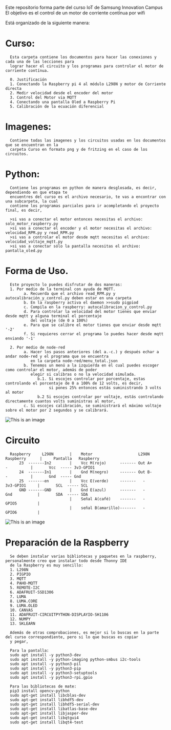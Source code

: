 Este repositorio forma parte del curso IoT de Samsung Innovation Campus
El objetivo es el control de un motor de corriente contínua por wifi

Está organizado de la siguiente manera:

# Curso:
      Esta carpeta contiene los documentos para hacer las conexiones y cada una de las lecciones para 
      lograr hacer el circuito y los programas para controlar el motor de corriente contínua.
      
      0. Justificación
      1. Conectando la Raspberry pi 4 al módulo L298N y motor de Corriente directa
      2. Medir velocidad desde el encoder del motor
      3. Control del Motor via MQTT
      4. Conectando una pantalla Oled a Raspberry Pi
      5. Calibración de la ecuación diferencial

# Imagenes:
      Contiene todas las imagenes y los circuitos usadas en los documentos que se encuentran en la 
      carpeta Curso en formato png y de fritzing en el caso de los circuitos.

# Python:
      Contiene los programas en python de manera desglosada, es decir, dependiendo en que etapa te 
      encuentres del curso es el archivo necesario, te vas a encontrar con una subcarpeta, la cual 
      contiene los programas parciales para ir acompletando el proyecto final, es decir, 
      
      >si vas a conectar el motor entonces necesitas el archivo: solo_motor_raspberry.py
      >si vas a conectar el encoder y el motor necesitas el archivo: velocidad_RPM.py y read_RPM.py
      >si vas a controlar el motor desde mqtt necesitas el archivo: velocidad_voltaje_mqtt.py
      >si vas a conectar sólo la pantalla necesitas el archivo: pantalla_oled.py

# Forma de Uso.

      Este proyecto lo puedes disfrutar de dos maneras:
      1. Por medio de la terminal con ayuda de MQTT.
            a. Recuerda que el archivo read_RPM.py y autocalibración_y_control.py deben estar en una carpeta
            b. En la raspberry activa el daemon >>sudo pigpiod
            c. Compila en la raspberry: autocalibracion_y_control.py
            d. Para controlar la velocidad del motor tienes que enviar desde mqtt y alguna terminal el porcentaje
               del voltaje (de 0 a 100%)
            e. Para que se calibre el motor tienes que enviar desde mqtt '-2'
            f. Si requieres cerrar el programa lo puedes hacer desde mqtt enviando '-1'
      
      2. Por medio de node-red
            a. Hacer los pasos anteriores (del a.-c.) y después echar a andar node-red y el programa que se encuentra 
               en la carpeta node-red/menu_total.json
            b. Tenemos un menú a la izquierda en el cual puedes escoger como controlar el motor, además de poder 
               elegir si calibras o no la velocidad simulada.
                  b.1. Si escojes controlar por porcentaje, estas controlando el porcentaje de 0 a 100% de 12 volts, es decir,
                       si pones 25% entonces estás suministrando 3 volts al motor
                  b.2 Si escojes controlar por voltaje, estás controlando directamente cuantos volts suministras al motor,
            c. Si escojes calibración, se suministrará el máximo voltaje sobre el motor por 2 segundos y se calibrará.
 
 ![This is an image](https://raw.githubusercontent.com/AlexAlaffita/Simulacion-y-control-de-un-motor-cc/main/Imagenes/node_red_dashboard.png)


# Circuito
      Raspberry     L298N       |    Motor                    L298N    Raspberry      |     Pantalla   Raspberry
          23  -------In2        |    Vcc M(rojo)      ------- Out A+       -          |       Vcc  ----- 3v3-GPIO1
          24  -------In1        |    Gnd M(negro)     ------- Out B-       -          |       Gnd  ----- Gnd
          25  -------en         |    Vcc E(verde)     -------   -       3v3-GPIO1     |       SCL  ----- SCL
          GND -------GND        |    Gnd E(azul)      -------   -       Gnd           |       SDA  ----- SDA
                                |    Señal A(café)    -------   -       GPIO5         |
                                |    señal B(amarillo)-------   -       GPIO6         |

![This is an image](https://raw.githubusercontent.com/AlexAlaffita/Simulacion-y-control-de-un-motor-cc/main/Imagenes/circuito_motor_encoder_L298N_pantalla_bb.png)


# Preparación de la Raspberry
      Se deben instalar varias bibliotecas y paquetes en la raspberry, personalmente creo que instalar todo desde Thonny IDE 
      de la Raspberry es muy sencillo:
      1. L298N
      2. PIGPIO
      3. MQTT
      4. PAHO-MQTT
      5. REMOTE-I2C 
      6. ADAFRUIT-SSD1306
      7. LUMA 
      8. LUMA.CORE
      9. LUMA.OLED
      10. CANVAS  
      11. ADAFRUIT-CIRCUITPYTHON-DISPLAYIO-SH1106
      12. NUMPY
      13. SKLEARN
     
      Además de otras comprobaciones, es mejor si lo buscas en la parte del curso correspondiente, pero si lo que buscas es copiar 
      y pegar,
      
      Para la pantalla:
      sudo apt install -y python3-dev
      sudo apt install -y python-imaging python-smbus i2c-tools
      sudo apt install -y python3-pil
      sudo apt install -y python3-pip
      sudo apt install -y python3-setuptools
      sudo apt install -y python3-rpi.gpio
      
      Para las bibliotecas de mate:
      pip3 install opencv-python
      sudo apt-get install libcblas-dev
      sudo apt-get install libhdf5-dev
      sudo apt-get install libhdf5-serial-dev
      sudo apt-get install libatlas-base-dev
      sudo apt-get install libjasper-dev
      sudo apt-get install libqtgui4 
      sudo apt-get install libqt4-test
  


